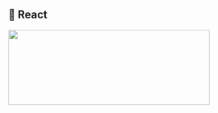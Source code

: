 ## 📄 React

<img src="https://user-images.githubusercontent.com/114068529/199657209-0e2b952a-35b6-46f1-bd78-b48b080cbdcc.png" 
     width=400 height=150>

